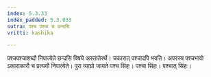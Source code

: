 ```yaml
---
index: 5.3.33
index_padded: 5.3.033
sutra: पश्च पश्चा च छन्दसि
vritti: kashika

---
```

पश्चपश्चाशब्दौ निपात्येते छन्दसि विषये अस्तातेरर्थे। चकारात् पश्चादपि भवति। अपरस्य पश्चभावो ऽकाराकारौ च प्रत्ययौ निपात्येते। पुरा व्याघ्रो जायते पश्च सिंहः। पश्चा सिंहः। पश्चात् सिंहः।